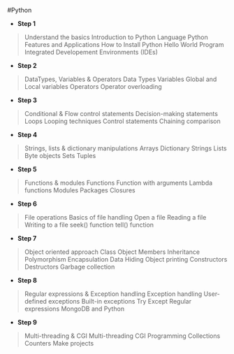 #Python

- **Step 1**
>Understand the basics
Introduction to Python Language
Python Features and Applications
How to Install Python
Hello World Program
Integrated Developement Environments (IDEs)

- **Step 2**
>DataTypes, Variables & Operators
Data Types
Variables
Global and Local variables
Operators
Operator overloading

- **Step 3**
>Conditional & Flow control statements
Decision-making statements
Loops
Looping techniques
Control statements
Chaining comparison

- **Step 4**
>Strings, lists & dictionary manipulations
Arrays
Dictionary
Strings
Lists
Byte objects
Sets
Tuples

- **Step 5**
>Functions & modules
Functions
Function with arguments
Lambda functions
Modules
Packages
Closures

- **Step 6**
>File operations
Basics of file handling
Open a file
Reading a file
Writing to a file
seek() function
tell() function

- **Step 7**
>Object oriented approach
Class
Object
Members
Inheritance
Polymorphism
Encapsulation
Data Hiding
Object printing
Constructors
Destructors
Garbage collection

- **Step 8**
>Regular expressions & Exception handling
Exception handling
User-defined exceptions
Built-in exceptions
Try Except
Regular expressions
MongoDB and Python

- **Step 9**
>Multi-threading & CGI
Multi-threading
CGI Programming
Collections
Counters
Make projects